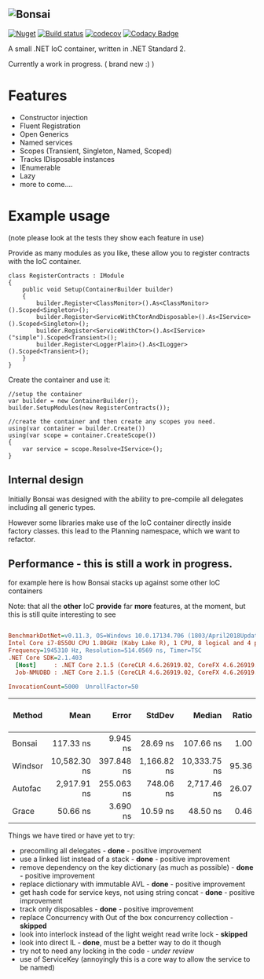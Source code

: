 ## ![Bonsai](https://raw.githubusercontent.com/dbones/bonsai/master/images/bonsai-large.png "Bonsai IoC")


[![Nuget](https://img.shields.io/nuget/v/Bonsai.Ioc.svg)](https://www.nuget.org/packages/Bonsai.Ioc/)  [![Build status](https://ci.appveyor.com/api/projects/status/wjj6iy88fdsl1sy7/branch/master?svg=true)](https://ci.appveyor.com/project/dbones/bonsai/branch/master) [![codecov](https://codecov.io/gh/dbones/bonsai/branch/master/graph/badge.svg)](https://codecov.io/gh/dbones/bonsai) [![Codacy Badge](https://api.codacy.com/project/badge/Grade/fc52ced9d453411283c76179e1eb491a)](https://www.codacy.com/app/dbones/bonsai?utm_source=github.com&amp;utm_medium=referral&amp;utm_content=dbones/bonsai&amp;utm_campaign=Badge_Grade)


A small .NET IoC container, written in .NET Standard 2.

Currently a work in progress. ( brand new :) )

# Features 

* Constructor injection
* Fluent Registration
* Open Generics
* Named services
* Scopes (Transient, Singleton, Named, Scoped)
* Tracks IDisposable instances
* IEnumerable
* Lazy
* more to come....


# Example usage

(note please look at the tests they show each feature in use)

Provide as many modules as you like, these allow you to register contracts with the IoC container.


```
class RegisterContracts : IModule
{
    public void Setup(ContainerBuilder builder)
    {
        builder.Register<ClassMonitor>().As<ClassMonitor>().Scoped<Singleton>();
        builder.Register<ServiceWithCtorAndDisposable>().As<IService>().Scoped<Singleton>();
        builder.Register<ServiceWithCtor>().As<IService>("simple").Scoped<Transient>();
        builder.Register<LoggerPlain>().As<ILogger>().Scoped<Transient>();
    }
}
```

Create the container and use it:

```
//setup the container
var builder = new ContainerBuilder();
builder.SetupModules(new RegisterContracts());

//create the container and then create any scopes you need.
using(var container = builder.Create())
using(var scope = container.CreateScope())
{ 
    var service = scope.Resolve<IService>();
}
```

## Internal design

Initially Bonsai was designed with the ability to pre-compile all delegates including all generic types. 

However some libraries make use of the IoC container directly inside factory classes. this lead to the Planning namespace, which we want to refactor.


## Performance - this is still a work in progress.

for example here is how Bonsai stacks up against some other IoC containers

Note: that all the **other** IoC **provide** far **more** features, at the moment, but this is still quite interesting to see

``` ini

BenchmarkDotNet=v0.11.3, OS=Windows 10.0.17134.706 (1803/April2018Update/Redstone4)
Intel Core i7-8550U CPU 1.80GHz (Kaby Lake R), 1 CPU, 8 logical and 4 physical cores
Frequency=1945310 Hz, Resolution=514.0569 ns, Timer=TSC
.NET Core SDK=2.1.403
  [Host]     : .NET Core 2.1.5 (CoreCLR 4.6.26919.02, CoreFX 4.6.26919.02), 64bit RyuJIT
  Job-NMUDBD : .NET Core 2.1.5 (CoreCLR 4.6.26919.02, CoreFX 4.6.26919.02), 64bit RyuJIT

InvocationCount=5000  UnrollFactor=50  

```
|  Method |         Mean |      Error |      StdDev |       Median | Ratio | RatioSD | Rank | Gen 0/1k Op | Gen 1/1k Op | Gen 2/1k Op | Allocated Memory/Op |
|-------- |-------------:|-----------:|------------:|-------------:|------:|--------:|-----:|------------:|------------:|------------:|--------------------:|
|  Bonsai |    117.33 ns |   9.945 ns |    28.69 ns |    107.66 ns |  1.00 |    0.00 |   ** |           - |           - |           - |               144 B |
| Windsor | 10,582.30 ns | 397.848 ns | 1,166.82 ns | 10,333.75 ns | 95.36 |   22.75 | **** |      1.0000 |           - |           - |              4344 B |
| Autofac |  2,917.91 ns | 255.063 ns |   748.06 ns |  2,717.46 ns | 26.07 |    8.51 |  *** |      0.4000 |           - |           - |              2344 B |
|   Grace |     50.66 ns |   3.690 ns |    10.59 ns |     48.50 ns |  0.46 |    0.15 |    * |           - |           - |           - |               104 B |


Things we have tired or have yet to try:

* precomiling all delegates - **done** - positive improvement
* use a linked list instead of a stack - **done** - positive improvement
* remove dependency on the key dictionary (as much as possible) - **done** - positive improvement
* replace dictionary with immutable AVL - **done** - positive improvement
* get hash code for service keys, not using string concat - **done** - positive improvement
* track only disposables - **done** - positive improvement
* replace Concurrency with Out of the box concurrency collection - **skipped**
* look into interlock instead of the light weight read write lock - **skipped**
* look into direct IL - **done**, must be a better way to do it though
* try not to need any locking in the code - *under review*
* use of ServiceKey (annoyingly this is a core way to allow the service to be named)